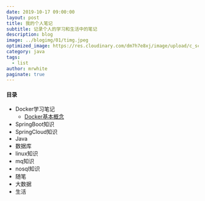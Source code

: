 ```yaml
---
date: 2019-10-17 09:00:00
layout: post
title: 我的个人笔记
subtitle: 记录个人的学习和生活中的笔记
description: blog
image: ../blogimg/01/timg.jpeg
optimized_image: https://res.cloudinary.com/dm7h7e8xj/image/upload/c_scale,w_380/v1559821648/theme5_wmutla.jpg
category: java
tags:
  - list
author: mrwhite
paginate: true
---
```



#### 目录

- Docker学习笔记
  - [Docker基本概念](http://localhost:4000/docker%E5%9F%BA%E6%9C%AC%E6%A6%82%E5%BF%B5/)
- SpringBoot知识
- SpringCloud知识
- Java
- 数据库
- linux知识
- mq知识
- nosql知识
- 随笔
- 大数据
- 生活

